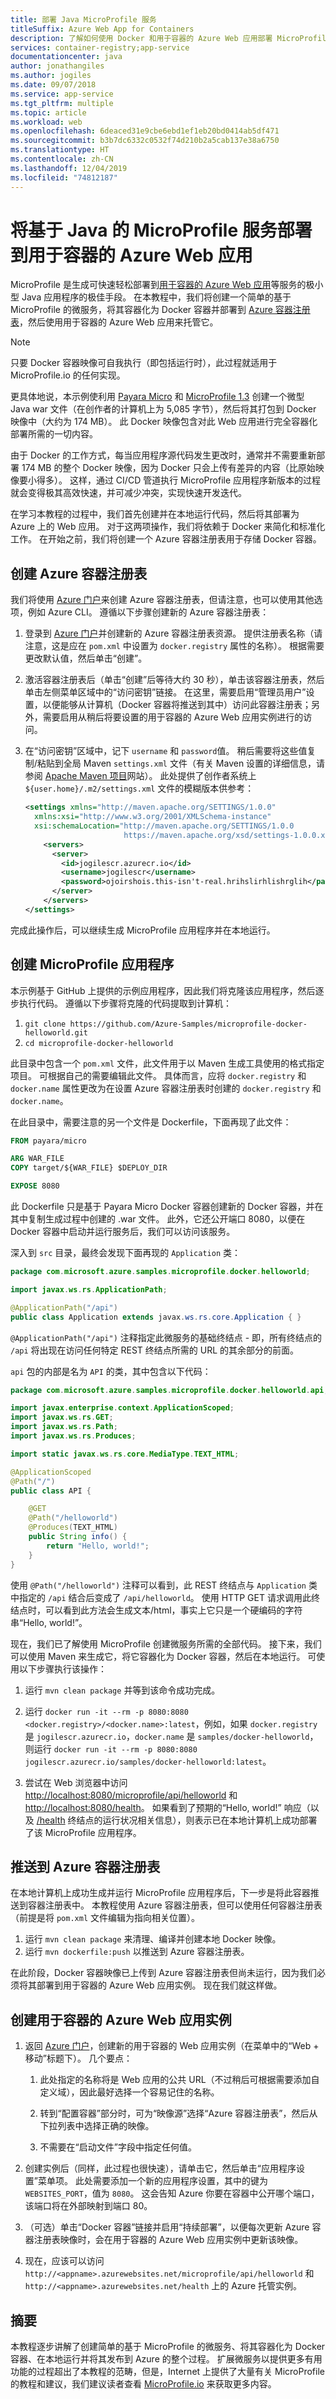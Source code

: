 ```yaml
---
title: 部署 Java MicroProfile 服务
titleSuffix: Azure Web App for Containers
description: 了解如何使用 Docker 和用于容器的 Azure Web 应用部署 MicroProfile 服务
services: container-registry;app-service
documentationcenter: java
author: jonathangiles
ms.author: jogiles
ms.date: 09/07/2018
ms.service: app-service
ms.tgt_pltfrm: multiple
ms.topic: article
ms.workload: web
ms.openlocfilehash: 6deaced31e9cbe6ebd1ef1eb20bd0414ab5df471
ms.sourcegitcommit: b3b7dc6332c0532f74d210b2a5cab137e38a6750
ms.translationtype: HT
ms.contentlocale: zh-CN
ms.lasthandoff: 12/04/2019
ms.locfileid: "74812187"
---
```

# <a name="deploy-a-java-based-microprofile-service-to-azure-web-app-for-containers"></a>将基于 Java 的 MicroProfile 服务部署到用于容器的 Azure Web 应用

MicroProfile 是生成可快速轻松部署到[用于容器的 Azure Web 应用](https://azure.microsoft.com/services/app-service/containers/)等服务的极小型 Java 应用程序的极佳手段。 在本教程中，我们将创建一个简单的基于 MicroProfile 的微服务，将其容器化为 Docker 容器并部署到 [Azure 容器注册表](https://azure.microsoft.com/services/container-registry/)，然后使用用于容器的 Azure Web 应用来托管它。

> [!NOTE]
>
> 只要 Docker 容器映像可自我执行（即包括运行时），此过程就适用于 MicroProfile.io 的任何实现。

更具体地说，本示例使利用 [Payara Micro](https://www.payara.fish/payara_micro) 和 [MicroProfile 1.3](https://microprofile.io/) 创建一个微型 Java war 文件（在创作者的计算机上为 5,085 字节），然后将其打包到 Docker 映像中（大约为 174 MB）。 此 Docker 映像包含对此 Web 应用进行完全容器化部署所需的一切内容。

由于 Docker 的工作方式，每当应用程序源代码发生更改时，通常并不需要重新部署 174 MB 的整个 Docker 映像，因为 Docker 只会上传有差异的内容（比原始映像要小得多）。 这样，通过 CI/CD 管道执行 MicroProfile 应用程序新版本的过程就会变得极其高效快速，并可减少冲突，实现快速开发迭代。

在学习本教程的过程中，我们首先创建并在本地运行代码，然后将其部署为 Azure 上的 Web 应用。 对于这两项操作，我们将依赖于 Docker 来简化和标准化工作。 在开始之前，我们将创建一个 Azure 容器注册表用于存储 Docker 容器。

## <a name="creating-an-azure-container-registry"></a>创建 Azure 容器注册表

我们将使用 [Azure 门户](https://portal.azure.com)来创建 Azure 容器注册表，但请注意，也可以使用其他选项，例如 Azure CLI。 遵循以下步骤创建新的 Azure 容器注册表：

1. 登录到 [Azure 门户](https://portal.azure.com)并创建新的 Azure 容器注册表资源。 提供注册表名称（请注意，这是应在 `pom.xml` 中设置为 `docker.registry` 属性的名称）。 根据需要更改默认值，然后单击“创建”。

1. 激活容器注册表后（单击“创建”后等待大约 30 秒），单击该容器注册表，然后单击左侧菜单区域中的“访问密钥”链接。 在这里，需要启用“管理员用户”设置，以便能够从计算机（Docker 容器将推送到其中）访问此容器注册表；另外，需要启用从稍后将要设置的用于容器的 Azure Web 应用实例进行的访问。

1. 在“访问密钥”区域中，记下 `username` 和 `password`值。 稍后需要将这些值复制/粘贴到全局 Maven `settings.xml` 文件（有关 Maven 设置的详细信息，请参阅 [Apache Maven 项目](https://maven.apache.org/settings.html)网站）。 此处提供了创作者系统上 `${user.home}/.m2/settings.xml` 文件的模糊版本供参考：

    ```xml
    <settings xmlns="http://maven.apache.org/SETTINGS/1.0.0"
      xmlns:xsi="http://www.w3.org/2001/XMLSchema-instance"
      xsi:schemaLocation="http://maven.apache.org/SETTINGS/1.0.0
                          https://maven.apache.org/xsd/settings-1.0.0.xsd">
        <servers>
          <server>
            <id>jogilescr.azurecr.io</id>
            <username>jogilescr</username>
            <password>ojoirshois.this-isn't-real.hrihslirhlishrglih</password>
          </server>
        </servers>
    </settings>
    ```

完成此操作后，可以继续生成 MicroProfile 应用程序并在本地运行。

## <a name="creating-our-microprofile-application"></a>创建 MicroProfile 应用程序

本示例基于 GitHub 上提供的示例应用程序，因此我们将克隆该应用程序，然后逐步执行代码。 遵循以下步骤将克隆的代码提取到计算机：

1. `git clone https://github.com/Azure-Samples/microprofile-docker-helloworld.git`
1. `cd microprofile-docker-helloworld`

此目录中包含一个 `pom.xml` 文件，此文件用于以 Maven 生成工具使用的格式指定项目。 可根据自己的需要编辑此文件。 具体而言，应将 `docker.registry` 和 `docker.name` 属性更改为在设置 Azure 容器注册表时创建的 `docker.registry` 和 `docker.name`。

在此目录中，需要注意的另一个文件是 Dockerfile，下面再现了此文件：

```dockerfile
FROM payara/micro

ARG WAR_FILE
COPY target/${WAR_FILE} $DEPLOY_DIR

EXPOSE 8080
```

此 Dockerfile 只是基于 Payara Micro Docker 容器创建新的 Docker 容器，并在其中复制生成过程中创建的 .war 文件。 此外，它还公开端口 8080，以便在 Docker 容器中启动并运行服务后，我们可以访问该服务。

深入到 `src` 目录，最终会发现下面再现的 `Application` 类：

```java
package com.microsoft.azure.samples.microprofile.docker.helloworld;

import javax.ws.rs.ApplicationPath;

@ApplicationPath("/api")
public class Application extends javax.ws.rs.core.Application { }
```

`@ApplicationPath("/api")` 注释指定此微服务的基础终结点 - 即，所有终结点的 `/api` 将出现在访问任何特定 REST 终结点所需的 URL 的其余部分的前面。

`api` 包的内部是名为 `API` 的类，其中包含以下代码：

```java
package com.microsoft.azure.samples.microprofile.docker.helloworld.api;

import javax.enterprise.context.ApplicationScoped;
import javax.ws.rs.GET;
import javax.ws.rs.Path;
import javax.ws.rs.Produces;

import static javax.ws.rs.core.MediaType.TEXT_HTML;

@ApplicationScoped
@Path("/")
public class API {

    @GET
    @Path("/helloworld")
    @Produces(TEXT_HTML)
    public String info() {
        return "Hello, world!";
    }
}
```

使用 `@Path("/helloworld")` 注释可以看到，此 REST 终结点与 `Application` 类中指定的 `/api` 结合后变成了 `/api/helloworld`。 使用 HTTP GET 请求调用此终结点时，可以看到此方法会生成文本/html，事实上它只是一个硬编码的字符串“Hello, world!”。

现在，我们已了解使用 MicroProfile 创建微服务所需的全部代码。 接下来，我们可以使用 Maven 来生成它，将它容器化为 Docker 容器，然后在本地运行。 可使用以下步骤执行该操作：

1. 运行 `mvn clean package` 并等到该命令成功完成。

1. 运行 `docker run -it --rm -p 8080:8080 <docker.registry>/<docker.name>:latest`，例如，如果 `docker.registry` 是 `jogilescr.azurecr.io`，`docker.name` 是 `samples/docker-helloworld`，则运行 `docker run -it --rm -p 8080:8080 jogilescr.azurecr.io/samples/docker-helloworld:latest`。

1. 尝试在 Web 浏览器中访问 [http://localhost:8080/microprofile/api/helloworld](http://localhost:8080/microprofile/api/helloworld) 和 [http://localhost:8080/health](http://localhost:8080/health)。 如果看到了预期的“Hello, world!” 响应（以及 [/health](http://localhost:8080/health) 终结点的运行状况相关信息），则表示已在本地计算机上成功部署了该 MicroProfile 应用程序。

## <a name="pushing-to-the-azure-container-registry"></a>推送到 Azure 容器注册表

在本地计算机上成功生成并运行 MicroProfile 应用程序后，下一步是将此容器推送到容器注册表中。 本教程使用 Azure 容器注册表，但可以使用任何容器注册表（前提是将 `pom.xml` 文件编辑为指向相关位置）。

1. 运行 `mvn clean package` 来清理、编译并创建本地 Docker 映像。
2. 运行 `mvn dockerfile:push` 以推送到 Azure 容器注册表。

在此阶段，Docker 容器映像已上传到 Azure 容器注册表但尚未运行，因为我们必须将其部署到用于容器的 Azure Web 应用实例。 现在我们就这样做。

## <a name="creating-an-azure-web-app-for-containers-instance"></a>创建用于容器的 Azure Web 应用实例

1. 返回 [Azure 门户](https://portal.azure.com)，创建新的用于容器的 Web 应用实例（在菜单中的“Web + 移动”标题下）。 几个要点：

   1. 此处指定的名称将是 Web 应用的公共 URL（不过稍后可根据需要添加自定义域），因此最好选择一个容易记住的名称。

   1. 转到“配置容器”部分时，可为“映像源”选择“Azure 容器注册表”，然后从下拉列表中选择正确的映像。

   1. 不需要在“启动文件”字段中指定任何值。

1. 创建实例后（同样，此过程也很快速），请单击它，然后单击“应用程序设置”菜单项。 此处需要添加一个新的应用程序设置，其中的键为 `WEBSITES_PORT`，值为 `8080`。 这会告知 Azure 你要在容器中公开哪个端口，该端口将在外部映射到端口 80。

1. （可选）单击“Docker 容器”链接并启用“持续部署”，以便每次更新 Azure 容器注册表映像时，会在用于容器的 Azure Web 应用实例中更新该映像。

1. 现在，应该可以访问 `http://<appname>.azurewebsites.net/microprofile/api/helloworld` 和 `http://<appname>.azurewebsites.net/health` 上的 Azure 托管实例。

## <a name="summary"></a>摘要

本教程逐步讲解了创建简单的基于 MicroProfile 的微服务、将其容器化为 Docker 容器、在本地运行并将其发布到 Azure 的整个过程。 扩展微服务以提供更多有用功能的过程超出了本教程的范畴，但是，Internet 上提供了大量有关 MicroProfile 的教程和建议，我们建议读者查看 [MicroProfile.io](https://microprofile.io/) 来获取更多内容。
